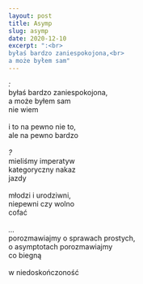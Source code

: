 ```yaml
---
layout: post
title: Asymp
slug: asymp
date: 2020-12-10
excerpt: ":<br>
byłaś bardzo zaniespokojona,<br>
a może byłem sam"
---
```

_:_<br>
byłaś bardzo zaniespokojona,<br>
a może byłem sam<br>
nie wiem<br>
<br>
i to na pewno nie to,<br>
ale na pewno bardzo<br>
<br>
_?_<br>
mieliśmy imperatyw<br>
kategoryczny nakaz<br>
jazdy<br>
<br>
młodzi i urodziwni,<br>
niepewni czy wolno<br>
cofać<br>
<br>
_..._<br>
porozmawiajmy o sprawach prostych,<br>
o asymptotach porozmawiajmy<br>
co biegną<br>
<br>
w niedoskończoność
